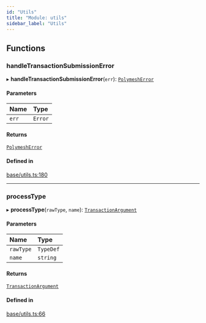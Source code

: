 ```yaml
---
id: "Utils"
title: "Module: utils"
sidebar_label: "Utils"
---
```


## Functions

### handleTransactionSubmissionError

▸ **handleTransactionSubmissionError**(`err`): [`PolymeshError`](../../../classes/Base/PolymeshError/PolymeshError.md)

#### Parameters

| Name | Type |
| :------ | :------ |
| `err` | `Error` |

#### Returns

[`PolymeshError`](../../../classes/Base/PolymeshError/PolymeshError.md)

#### Defined in

[base/utils.ts:180](https://github.com/PolymeshAssociation/polymesh-sdk/blob/88db4a911/src/base/utils.ts#L180)

___

### processType

▸ **processType**(`rawType`, `name`): [`TransactionArgument`](../Types/Types.md#transactionargument)

#### Parameters

| Name | Type |
| :------ | :------ |
| `rawType` | `TypeDef` |
| `name` | `string` |

#### Returns

[`TransactionArgument`](../Types/Types.md#transactionargument)

#### Defined in

[base/utils.ts:66](https://github.com/PolymeshAssociation/polymesh-sdk/blob/88db4a911/src/base/utils.ts#L66)
